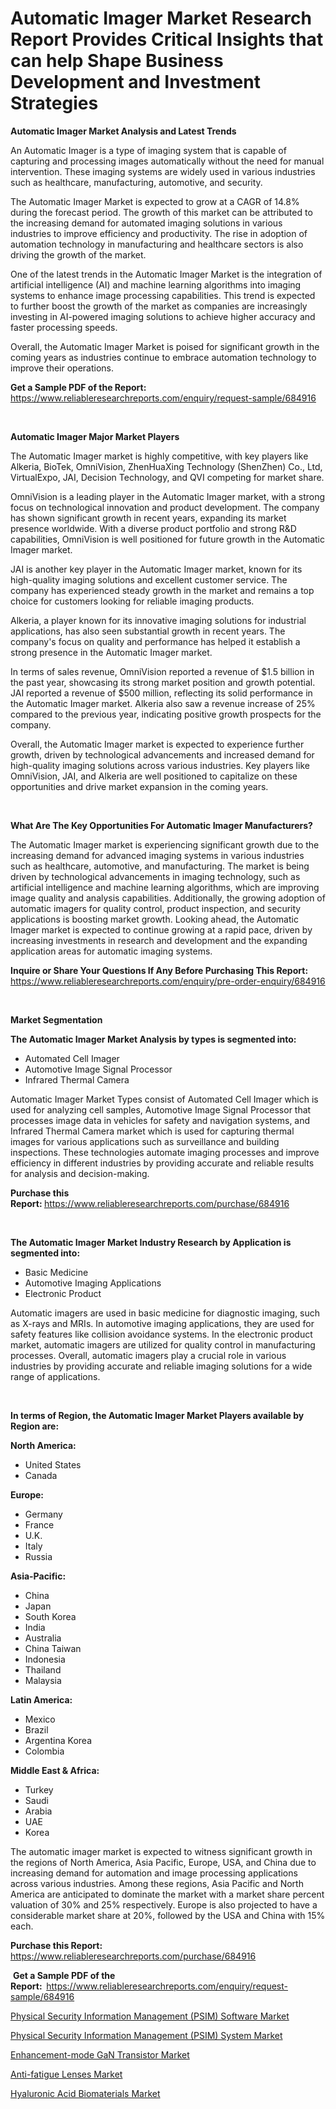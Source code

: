 <p><h1>Automatic Imager Market Research Report Provides Critical Insights that can help Shape Business Development and Investment Strategies</h1></p><p><strong>Automatic Imager Market Analysis and Latest Trends</strong></p>
<p><p>An Automatic Imager is a type of imaging system that is capable of capturing and processing images automatically without the need for manual intervention. These imaging systems are widely used in various industries such as healthcare, manufacturing, automotive, and security.</p><p>The Automatic Imager Market is expected to grow at a CAGR of 14.8% during the forecast period. The growth of this market can be attributed to the increasing demand for automated imaging solutions in various industries to improve efficiency and productivity. The rise in adoption of automation technology in manufacturing and healthcare sectors is also driving the growth of the market.</p><p>One of the latest trends in the Automatic Imager Market is the integration of artificial intelligence (AI) and machine learning algorithms into imaging systems to enhance image processing capabilities. This trend is expected to further boost the growth of the market as companies are increasingly investing in AI-powered imaging solutions to achieve higher accuracy and faster processing speeds.</p><p>Overall, the Automatic Imager Market is poised for significant growth in the coming years as industries continue to embrace automation technology to improve their operations.</p></p>
<p><strong>Get a Sample PDF of the Report:&nbsp;</strong> <a href="https://www.reliableresearchreports.com/enquiry/request-sample/684916">https://www.reliableresearchreports.com/enquiry/request-sample/684916</a></p>
<p>&nbsp;</p>
<p><strong>Automatic Imager Major Market Players</strong></p>
<p><p>The Automatic Imager market is highly competitive, with key players like Alkeria, BioTek, OmniVision, ZhenHuaXing Technology (ShenZhen) Co., Ltd, VirtualExpo, JAI, Decision Technology, and QVI competing for market share. </p><p>OmniVision is a leading player in the Automatic Imager market, with a strong focus on technological innovation and product development. The company has shown significant growth in recent years, expanding its market presence worldwide. With a diverse product portfolio and strong R&D capabilities, OmniVision is well positioned for future growth in the Automatic Imager market.</p><p>JAI is another key player in the Automatic Imager market, known for its high-quality imaging solutions and excellent customer service. The company has experienced steady growth in the market and remains a top choice for customers looking for reliable imaging products.</p><p>Alkeria, a player known for its innovative imaging solutions for industrial applications, has also seen substantial growth in recent years. The company's focus on quality and performance has helped it establish a strong presence in the Automatic Imager market.</p><p>In terms of sales revenue, OmniVision reported a revenue of $1.5 billion in the past year, showcasing its strong market position and growth potential. JAI reported a revenue of $500 million, reflecting its solid performance in the Automatic Imager market. Alkeria also saw a revenue increase of 25% compared to the previous year, indicating positive growth prospects for the company.</p><p>Overall, the Automatic Imager market is expected to experience further growth, driven by technological advancements and increased demand for high-quality imaging solutions across various industries. Key players like OmniVision, JAI, and Alkeria are well positioned to capitalize on these opportunities and drive market expansion in the coming years.</p></p>
<p>&nbsp;</p>
<p><strong>What Are The Key Opportunities For Automatic Imager Manufacturers?</strong></p>
<p><p>The Automatic Imager market is experiencing significant growth due to the increasing demand for advanced imaging systems in various industries such as healthcare, automotive, and manufacturing. The market is being driven by technological advancements in imaging technology, such as artificial intelligence and machine learning algorithms, which are improving image quality and analysis capabilities. Additionally, the growing adoption of automatic imagers for quality control, product inspection, and security applications is boosting market growth. Looking ahead, the Automatic Imager market is expected to continue growing at a rapid pace, driven by increasing investments in research and development and the expanding application areas for automatic imaging systems.</p></p>
<p><strong>Inquire or Share Your Questions If Any Before Purchasing This Report:</strong> <a href="https://www.reliableresearchreports.com/enquiry/pre-order-enquiry/684916">https://www.reliableresearchreports.com/enquiry/pre-order-enquiry/684916</a></p>
<p>&nbsp;</p>
<p><strong>Market Segmentation</strong></p>
<p><strong>The Automatic Imager Market Analysis by types is segmented into:</strong></p>
<p><ul><li>Automated Cell Imager</li><li>Automotive Image Signal Processor</li><li>Infrared Thermal Camera</li></ul></p>
<p><p>Automatic Imager Market Types consist of Automated Cell Imager which is used for analyzing cell samples, Automotive Image Signal Processor that processes image data in vehicles for safety and navigation systems, and Infrared Thermal Camera market which is used for capturing thermal images for various applications such as surveillance and building inspections. These technologies automate imaging processes and improve efficiency in different industries by providing accurate and reliable results for analysis and decision-making.</p></p>
<p><strong>Purchase this Report:&nbsp;</strong><a href="https://www.reliableresearchreports.com/purchase/684916">https://www.reliableresearchreports.com/purchase/684916</a></p>
<p>&nbsp;</p>
<p><strong>The Automatic Imager Market Industry Research by Application is segmented into:</strong></p>
<p><ul><li>Basic Medicine</li><li>Automotive Imaging Applications</li><li>Electronic Product</li></ul></p>
<p><p>Automatic imagers are used in basic medicine for diagnostic imaging, such as X-rays and MRIs. In automotive imaging applications, they are used for safety features like collision avoidance systems. In the electronic product market, automatic imagers are utilized for quality control in manufacturing processes. Overall, automatic imagers play a crucial role in various industries by providing accurate and reliable imaging solutions for a wide range of applications.</p></p>
<p>&nbsp;</p>
<p><strong>In terms of Region, the Automatic Imager Market Players available by Region are:</strong></p>
<p>
    <p> <strong> North America: </strong>
        <ul>
            <li>United States</li>
            <li>Canada</li>
        </ul>
        </p> 
    <p> <strong> Europe: </strong>
        <ul>
            <li>Germany</li>
            <li>France</li>
            <li>U.K.</li>
            <li>Italy</li>
            <li>Russia</li>
        </ul>
        </p> 
    <p> <strong> Asia-Pacific: </strong>
        <ul>
            <li>China</li>
            <li>Japan</li>
            <li>South Korea</li>
            <li>India</li>
            <li>Australia</li>
            <li>China Taiwan</li>
            <li>Indonesia</li>
            <li>Thailand</li>
            <li>Malaysia</li>
        </ul>
        </p> 
    <p> <strong> Latin America: </strong>
        <ul>
            <li>Mexico</li>
            <li>Brazil</li>
            <li>Argentina Korea</li>
            <li>Colombia</li>
        </ul>
        </p> 
    <p> <strong> Middle East & Africa: </strong>
        <ul>
            <li>Turkey</li>
            <li>Saudi</li>
            <li>Arabia</li>
            <li>UAE</li>
            <li>Korea</li>
        </ul>
    </p>
    </p>
<p><p>The automatic imager market is expected to witness significant growth in the regions of North America, Asia Pacific, Europe, USA, and China due to increasing demand for automation and image processing applications across various industries. Among these regions, Asia Pacific and North America are anticipated to dominate the market with a market share percent valuation of 30% and 25% respectively. Europe is also projected to have a considerable market share at 20%, followed by the USA and China with 15% each.</p></p>
<p><strong>Purchase this Report: </strong><a href="https://www.reliableresearchreports.com/purchase/684916">https://www.reliableresearchreports.com/purchase/684916</a></p>
<p>&nbsp;<strong>Get a Sample PDF of the Report:&nbsp;&nbsp;</strong><a href="https://www.reliableresearchreports.com/enquiry/request-sample/684916">https://www.reliableresearchreports.com/enquiry/request-sample/684916</a></p>
<p><strong></strong></p>
<p><p><a href="https://skillful-vermicelli-b89.notion.site/Physical-Security-Information-Management-PSIM-Software-Market-Research-Report-The-Key-To-Successf-10c2fea71c07430799816109810ae59e">Physical Security Information Management (PSIM) Software Market</a></p><p><a href="https://eight-handstand-8fb.notion.site/Physical-Security-Information-Management-PSIM-System-Market-with-the-goal-of-estimating-the-market-f7d1bec42a6147519825c3a70b4c5d65">Physical Security Information Management (PSIM) System Market</a></p><p><a href="https://view.publitas.com/reportprime-1/enhancement-mode-gan-transistor-market-challenges-opportunities-and-growth-drivers-and-major-market-players-forecasted-for-period-from-2024-2031/">Enhancement-mode GaN Transistor Market</a></p><p><a href="https://view.publitas.com/reportprime-1/global-anti-fatigue-lenses-market-by-types-applications-and-major-players-with-regional-growth-rate-analysis-and-development-situation-from-2024-to-2031/">Anti-fatigue Lenses Market</a></p><p><a href="https://simplistic-meeting-7ee.notion.site/Hyaluronic-Acid-Biomaterials-Market-Size-and-Growth-Market-Segmentation-Regional-and-Country-Break-c02d7d08670e4f719795147d5d3bd281">Hyaluronic Acid Biomaterials Market</a></p></p>